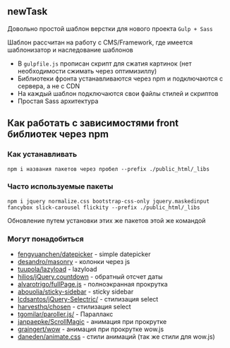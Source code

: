 ## newTask

Довольно простой шаблон верстки для нового проекта `Gulp + Sass`

Шаблон рассчитан на работу с CMS/Framework, где имеется шаблонизатор и наследование шаблонов 

- В `gulpfile.js` прописан скрипт для сжатия картинок (нет необходимости сжимать через оптимизиллу)
- Библиотеки фронта устанавливаются через npm и подключаются с сервера, а не с CDN
- На каждый шаблон подключаются свои файлы стилей и скриптов
- Простая Sass архитектура


## Как работать с зависимостями front библиотек через npm

### Как устанавливать

`npm i названия пакетов через пробел --prefix ./public_html/_libs`

### Часто используемые пакеты

`npm i jquery normalize.css bootstrap-css-only jquery.maskedinput fancybox slick-carousel flickity --prefix ./public_html/_libs`

Обновление путем установки этих же пакетов этой же командой

### Могут понадобиться

- [fengyuanchen/datepicker](https://github.com/fengyuanchen/datepicker) - simple datepicker
- [desandro/masonry](https://masonry.desandro.com/) - колонки через js
- [tuupola/lazyload](https://github.com/tuupola/lazyload) - lazyload
- [hilios/jQuery.countdown](http://hilios.github.io/jQuery.countdown/) - обратный отсчет даты
- [alvarotrigo/fullPage.js](https://github.com/alvarotrigo/fullPage.js) - полноэкранная прокрутка
- [abouolia/sticky-sidebar](https://github.com/abouolia/sticky-sidebar) - sticky sidebar
- [lcdsantos/jQuery-Selectric/](https://github.com/lcdsantos/jQuery-Selectric/) - стилизация select
- [harvesthq/chosen](https://harvesthq.github.io/chosen/) - стилизация select
- [tgomilar/paroller.js/](https://tgomilar.github.io/paroller.js/) - Параллакс
- [janpaepke/ScrollMagic](http://scrollmagic.io/) - анимация при прокрутке
- [graingert/wow](https://github.com/graingert/wow) - анимация при прокрутке wow.js
- [daneden/animate.css](https://github.com/daneden/animate.css) - стили анимаций (так же стили для wow.js)